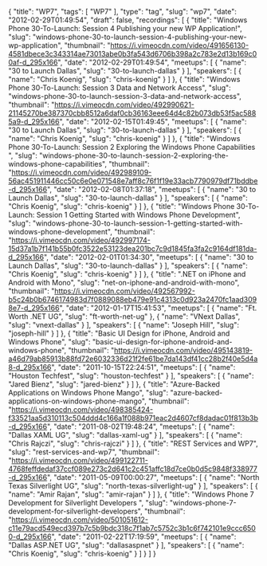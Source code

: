 {
  "title": "WP7",
  "tags": [
    "WP7"
  ],
  "type": "tag",
  "slug": "wp7",
  "date": "2012-02-29T01:49:54",
  "draft": false,
  "recordings": [
    {
      "title": "Windows Phone 30-To-Launch: Session 4 Publishing your new WP Application!",
      "slug": "windows-phone-30-to-launch-session-4-publishing-your-new-wp-application",
      "thumbnail": "https://i.vimeocdn.com/video/491656130-4581dbece3c343314ae73013abe0b3fa543d6706b398a2c783e2d13b169c00af-d_295x166",
      "date": "2012-02-29T01:49:54",
      "meetups": [
        {
          "name": "30 to Launch Dallas",
          "slug": "30-to-launch-dallas"
        }
      ],
      "speakers": [
        {
          "name": "Chris Koenig",
          "slug": "chris-koenig"
        }
      ]
    },
    {
      "title": "Windows Phone 30-To-Launch: Session 3 Data and Network Access",
      "slug": "windows-phone-30-to-launch-session-3-data-and-network-access",
      "thumbnail": "https://i.vimeocdn.com/video/492990621-21145270be387370cbb8512a6daf0cb36163eee64d4c82b073db53f5ac5885a9-d_295x166",
      "date": "2012-02-15T01:49:45",
      "meetups": [
        {
          "name": "30 to Launch Dallas",
          "slug": "30-to-launch-dallas"
        }
      ],
      "speakers": [
        {
          "name": "Chris Koenig",
          "slug": "chris-koenig"
        }
      ]
    },
    {
      "title": "Windows Phone 30-To-Launch: Session 2 Exploring the Windows Phone Capabilities ",
      "slug": "windows-phone-30-to-launch-session-2-exploring-the-windows-phone-capabilities",
      "thumbnail": "https://i.vimeocdn.com/video/492989109-56ac451911446cc50c6e0e071548e7aff8c76f1f19e33acb7790979df71bddbe-d_295x166",
      "date": "2012-02-08T01:37:18",
      "meetups": [
        {
          "name": "30 to Launch Dallas",
          "slug": "30-to-launch-dallas"
        }
      ],
      "speakers": [
        {
          "name": "Chris Koenig",
          "slug": "chris-koenig"
        }
      ]
    },
    {
      "title": "Windows Phone 30-To-Launch: Session 1 Getting Started with Windows Phone Development",
      "slug": "windows-phone-30-to-launch-session-1-getting-started-with-windows-phone-development",
      "thumbnail": "https://i.vimeocdn.com/video/492997174-15d37a1b7f141b55b0fc3522e53123dea201bc7c9d1845fa3fa2c9164df181da-d_295x166",
      "date": "2012-02-01T01:34:30",
      "meetups": [
        {
          "name": "30 to Launch Dallas",
          "slug": "30-to-launch-dallas"
        }
      ],
      "speakers": [
        {
          "name": "Chris Koenig",
          "slug": "chris-koenig"
        }
      ]
    },
    {
      "title": ".NET on iPhone and Android with Mono",
      "slug": "net-on-iphone-and-android-with-mono",
      "thumbnail": "https://i.vimeocdn.com/video/492567992-b5c24b0b6746174983d7f0889088eb479e91c4313c0d923a2470fc1aad3098e7-d_295x166",
      "date": "2012-01-17T15:41:53",
      "meetups": [
        {
          "name": "Ft. Worth .NET UG",
          "slug": "ft-worth-net-ug"
        },
        {
          "name": "VNext Dallas",
          "slug": "vnext-dallas"
        }
      ],
      "speakers": [
        {
          "name": "Joseph Hill",
          "slug": "joseph-hill"
        }
      ]
    },
    {
      "title": "Basic UI Design for iPhone, Android and Windows Phone",
      "slug": "basic-ui-design-for-iphone-android-and-windows-phone",
      "thumbnail": "https://i.vimeocdn.com/video/495143819-a46d79ab85913b88fd72e6032336d21f2fe61be7da143df41cc28b2f40e5d4a8-d_295x166",
      "date": "2011-10-15T22:24:51",
      "meetups": [
        {
          "name": "Houston Techfest",
          "slug": "houston-techfest"
        }
      ],
      "speakers": [
        {
          "name": "Jared Bienz",
          "slug": "jared-bienz"
        }
      ]
    },
    {
      "title": "Azure-Backed Applications on Windows Phone Mango",
      "slug": "azure-backed-applications-on-windows-phone-mango",
      "thumbnail": "https://i.vimeocdn.com/video/498385424-f33521aa5d310113c504ddd4c166a1f088b971eac2d4607cf8dadac01f813b3b-d_295x166",
      "date": "2011-08-02T19:48:24",
      "meetups": [
        {
          "name": "Dallas XAML UG",
          "slug": "dallas-xaml-ug"
        }
      ],
      "speakers": [
        {
          "name": "Chris Rajczi",
          "slug": "chris-rajczi"
        }
      ]
    },
    {
      "title": "REST Services and WP7",
      "slug": "rest-services-and-wp7",
      "thumbnail": "https://i.vimeocdn.com/video/499122711-4768feffdedaf37ccf089e273c2d641c2c451affc18d7ce0b0d5c9848f338977-d_295x166",
      "date": "2011-05-09T00:00:27",
      "meetups": [
        {
          "name": "North Texas Silverlight UG",
          "slug": "north-texas-silverlight-ug"
        }
      ],
      "speakers": [
        {
          "name": "Amir Rajan",
          "slug": "amir-rajan"
        }
      ]
    },
    {
      "title": "Windows Phone 7 Development for Silverlight Developers ",
      "slug": "windows-phone-7-development-for-silverlight-developers",
      "thumbnail": "https://i.vimeocdn.com/video/501051612-c11e79acd549ecd397b7c5b9bdc318c7f1ab7c5752c3b1c6f742101e9ccc6500-d_295x166",
      "date": "2011-02-22T17:19:59",
      "meetups": [
        {
          "name": "Dallas ASP.NET UG",
          "slug": "dallasaspnet"
        }
      ],
      "speakers": [
        {
          "name": "Chris Koenig",
          "slug": "chris-koenig"
        }
      ]
    }
  ]
}